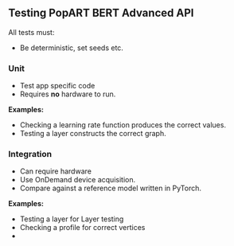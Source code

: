 ## Testing PopART BERT Advanced API

All tests must:

* Be deterministic, set seeds etc.

### Unit

* Test app specific code
* Requires **no** hardware to run.

**Examples:**

* Checking a learning rate function produces the correct values.
* Testing a layer constructs the correct graph.

### Integration

* Can require hardware
* Use OnDemand device acquisition.
* Compare against a reference model written in PyTorch.

**Examples:**

* Testing a layer for Layer testing
* Checking a profile for correct vertices
* 